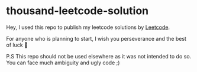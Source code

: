 # thousand-leetcode-solution

Hey, I used this repo to publish my leetcode solutions by [Leetcode](https://leetcode.com/problemset/all/).

For anyone who is planning to start, I wish you perseverance and the best of luck 🚀

P.S This repo should not be used elsewhere as it was not intended to do so. You can face much ambiguity and ugly code ;)
